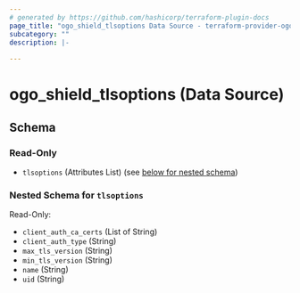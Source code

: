 ```yaml
---
# generated by https://github.com/hashicorp/terraform-plugin-docs
page_title: "ogo_shield_tlsoptions Data Source - terraform-provider-ogo"
subcategory: ""
description: |-
  
---
```


# ogo_shield_tlsoptions (Data Source)





<!-- schema generated by tfplugindocs -->
## Schema

### Read-Only

- `tlsoptions` (Attributes List) (see [below for nested schema](#nestedatt--tlsoptions))

<a id="nestedatt--tlsoptions"></a>
### Nested Schema for `tlsoptions`

Read-Only:

- `client_auth_ca_certs` (List of String)
- `client_auth_type` (String)
- `max_tls_version` (String)
- `min_tls_version` (String)
- `name` (String)
- `uid` (String)
